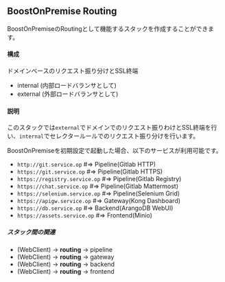 ## BoostOnPremise Routing

BoostOnPremiseのRoutingとして機能するスタックを作成することができます。

#### 構成

ドメインベースのリクエスト振り分けとSSL終端

- internal (内部ロードバランサとして)
- external (外部ロードバランサとして)

#### 説明

このスタックでは`external`でドメインでのリクエスト振りわけとSSL終端を行い、`internal`でセレクタールールでのリクエスト振り分けを行います。

BoostOnPremiseを初期設定で起動した場合、以下のサービスが利用可能です。

- `http://git.service.op` #=> Pipeline(Gitlab HTTP)
- `https://git.service.op` #=> Pipeline(Gitlab HTTPS)
- `https://registry.service.op` #=> Pipeline(Gitlab Registry)
- `https://chat.service.op` #=> Pipeline(Gitlab Mattermost)
- `https://selenium.service.op` #=> Pipeline(Selenium Grid)
- `https://apigw.service.op` #=> Gateway(Kong Dashboard)
- `https://db.service.op` #=> Backend(ArangoDB WebUI)
- `https://assets.service.op` #=> Frontend(Minio)

##### スタック間の関連

- (WebClient) -> **routing** -> pipeline
- (WebClient) -> **routing** -> gateway
- (WebClient) -> **routing** -> backend
- (WebClient) -> **routing** -> frontend
